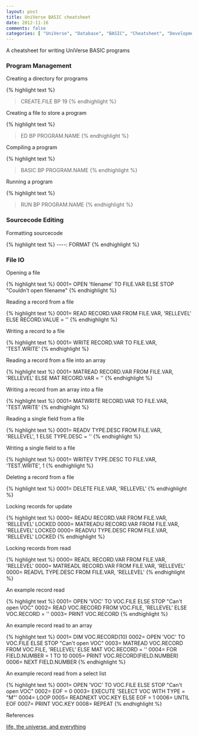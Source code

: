 ```yaml
---
layout: post
title: UniVerse BASIC cheatsheet
date: 2012-11-16
comments: false
categories: [ "UniVerse", "Database", "BASIC", "Cheatsheet", "Development" ]
---
```


A cheatsheet for writing UniVerse BASIC programs

### Program Management

Creating a directory for programs

{% highlight text %}
> CREATE.FILE BP 19
{% endhighlight %}

Creating a file to store a program

{% highlight text %}
> ED BP PROGRAM.NAME
{% endhighlight %}

Compiling a program

{% highlight text %}
> BASIC BP PROGRAM.NAME
{% endhighlight %}

Running a program

{% highlight text %}
> RUN BP PROGRAM.NAME 
{% endhighlight %}

### Sourcecode Editing

Formatting sourcecode

{% highlight text %}
----: FORMAT 
{% endhighlight %}

### File IO

Opening a file

{% highlight text %}
0001= OPEN 'filename' TO FILE.VAR ELSE STOP "Couldn't open filename" 
{% endhighlight %}

Reading a record from a file

{% highlight text %}
0001= READ RECORD.VAR FROM FILE.VAR, 'RELLEVEL' ELSE RECORD.VALUE = '' 
{% endhighlight %}

Writing a record to a file

{% highlight text %}
0001= WRITE RECORD.VAR TO FILE.VAR, 'TEST.WRITE' 
{% endhighlight %}

Reading a record from a file into an array

{% highlight text %}
0001= MATREAD RECORD.VAR FROM FILE.VAR, 'RELLEVEL' ELSE MAT RECORD.VAR = '' 
{% endhighlight %}

Writing a record from an array into a file

{% highlight text %}
0001= MATWRITE RECORD.VAR TO FILE.VAR, 'TEST.WRITE' 
{% endhighlight %}

Reading a single field from a file

{% highlight text %}
0001= READV TYPE.DESC FROM FILE.VAR, 'RELLEVEL', 1 ELSE TYPE.DESC = '' 
{% endhighlight %}

Writing a single field to a file

{% highlight text %}
0001= WRITEV TYPE.DESC TO FILE.VAR, 'TEST.WRITE', 1 
{% endhighlight %}

Deleting a record from a file

{% highlight text %}
0001= DELETE FILE.VAR, 'RELLEVEL' 
{% endhighlight %}

Locking records for update

{% highlight text %}
0000= READU RECORD.VAR FROM FILE.VAR, 'RELLEVEL' LOCKED 
0000= MATREADU RECORD.VAR FROM FILE.VAR, 'RELLEVEL' LOCKED 
0000= READVU TYPE.DESC FROM FILE.VAR, 'RELLEVEL' LOCKED 
{% endhighlight %}

Locking records from read

{% highlight text %}
0000= READL RECORD.VAR FROM FILE.VAR, 'RELLEVEL' 
0000= MATREADL RECORD.VAR FROM FILE.VAR, 'RELLEVEL' 
0000= READVL TYPE.DESC FROM FILE.VAR, 'RELLEVEL' 
{% endhighlight %}

An example record read

{% highlight text %}
0001= OPEN 'VOC' TO VOC.FILE ELSE STOP "Can't open VOC" 
0002= READ VOC.RECORD FROM VOC.FILE, 'RELLEVEL' ELSE VOC.RECORD = '' 
0003= PRINT VOC.RECORD 
{% endhighlight %}

An example record read to an array

{% highlight text %}
0001= DIM VOC.RECORD(10) 
0002= OPEN 'VOC' TO VOC.FILE ELSE STOP "Can't open VOC" 
0003= MATREAD VOC.RECORD FROM VOC.FILE, 'RELLEVEL' ELSE MAT VOC.RECORD = '' 
0004= FOR FIELD.NUMBER = 1 TO 10 
0005= PRINT VOC.RECORD(FIELD.NUMBER) 
0006= NEXT FIELD.NUMBER 
{% endhighlight %}

An example record read from a select list

{% highlight text %}
0001= OPEN 'VOC' TO VOC.FILE ELSE STOP "Can't open VOC" 
0002= EOF = 0 
0003= EXECUTE 'SELECT VOC WITH TYPE = "M"' 
0004= LOOP 
0005= READNEXT VOC.KEY ELSE EOF = 1 
0006= UNTIL EOF 
0007= PRINT VOC.KEY 
0008= REPEAT 
{% endhighlight %}

References

<a href="http://www.mannyneira.com/universe/">life, the universe, and everything</a>